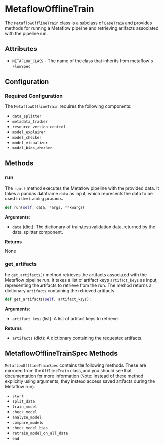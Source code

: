 # MetaflowOfflineTrain

The `MetaflowOfflineTrain` class is a subclass of `BaseTrain` and provides methods for running a Metaflow pipeline and retrieving artifacts associated with the pipeline run.

## Attributes

- `METAFLOW_CLASS` - The name of the class that inherits from metaflow's `FlowSpec`

## Configuration 

### Required Configuration 

The `MetaflowOfflineTrain` requires the following components: 

- `data_splitter`
- `metadata_tracker`
- `resource_version_control`
- `model_explainer`
- `model_checker`
- `model_visualizer`
- `model_bias_checker` 

## Methods

### run 
The `run()` method executes the Metaflow pipeline with the provided data. It takes a pandas dataframe `data` as input, which represents the data to be used in the training process. 

```python
def run(self, data, *args, **kwargs)
```
**Arguments**:

- `data` (dict): The dictionary of train/test/validation data, returned by the data_splitter component. 

**Returns**

None

### get_artifacts
he `get_artifacts()` method retrieves the artifacts associated with the Metaflow pipeline run. It takes a list of artifact keys `artifact_keys` as input, representing the artifacts to retrieve from the run. The method returns a dictionary `artifacts` containing the retrieved artifacts.

```python
def get_artifacts(self, artifact_keys):
```
 
**Arguments**:

- `artifact_keys` (list): A list of artifact keys to retrieve.

**Returns**

- `artifacts` (dict): A dictionary containing the requested artifacts.


## MetaflowOfflineTrainSpec Methods

`MetaflowOfflineTrainSpec` contains the following methods. These are mirrored from the `OfflineTrain` class, and you should see that documentation for more information (Note: instead of these method explicitly using arguments, they instead access saved artifacts during the Metaflow run). 

- `start`
- `split_data`
- `train_model`
- `check_model`
- `analyze_model`
- `compare_models`
- `check_model_bias`
- `retrain_model_on_all_data`
- `end`